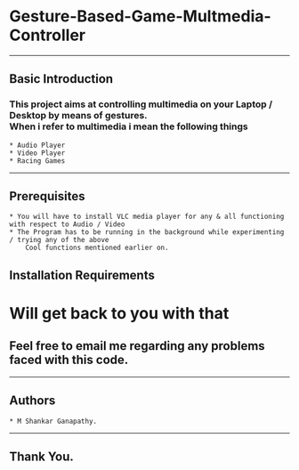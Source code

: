 # Gesture-Based-Game-Multmedia-Controller

---
## Basic Introduction
### This project aims at controlling multimedia on your Laptop / Desktop by means of gestures.<br/> When i refer to multimedia i mean the following things
	* Audio Player
	* Video Player
	* Racing Games
---
## Prerequisites
	* You will have to install VLC media player for any & all functioning with respect to Audio / Video
	* The Program has to be running in the background while experimenting / trying any of the above 
		Cool functions mentioned earlier on.
	
## Installation Requirements

# Will get back to you with that

## Feel free to email me regarding any problems faced with this code.
---
## Authors
	* M Shankar Ganapathy.
---

## Thank You.

